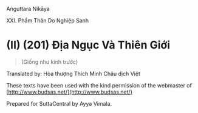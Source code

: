  

Aṅguttara Nikāya

XXI. Phẩm Thân Do Nghiệp Sanh

# (II) (201) Ðịa Ngục Và Thiên Giới

> (Giống như kinh trước)

Translated by: Hòa thượng Thích Minh Châu dịch Việt

These texts have been used with the kind permission of the webmaster of [http://www.budsas.net/](http://www.budsas.net/)

Prepared for SuttaCentral by Ayya Vimala.